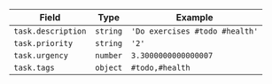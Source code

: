 <!-- placeholder to force blank line before included text -->

| Field | Type | Example |
| ----- | ----- | ----- |
| `task.description` | `string` | `'Do exercises #todo #health'` |
| `task.priority` | `string` | `'2'` |
| `task.urgency` | `number` | `3.3000000000000007` |
| `task.tags` | `object` | `#todo,#health` |


<!-- placeholder to force blank line after included text -->

